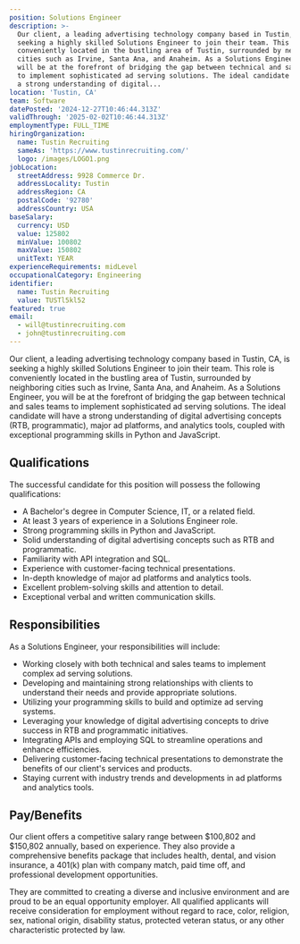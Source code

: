 ```yaml
---
position: Solutions Engineer
description: >-
  Our client, a leading advertising technology company based in Tustin, CA, is
  seeking a highly skilled Solutions Engineer to join their team. This role is
  conveniently located in the bustling area of Tustin, surrounded by neighboring
  cities such as Irvine, Santa Ana, and Anaheim. As a Solutions Engineer, you
  will be at the forefront of bridging the gap between technical and sales teams
  to implement sophisticated ad serving solutions. The ideal candidate will have
  a strong understanding of digital...
location: 'Tustin, CA'
team: Software
datePosted: '2024-12-27T10:46:44.313Z'
validThrough: '2025-02-02T10:46:44.313Z'
employmentType: FULL_TIME
hiringOrganization:
  name: Tustin Recruiting
  sameAs: 'https://www.tustinrecruiting.com/'
  logo: /images/LOGO1.png
jobLocation:
  streetAddress: 9928 Commerce Dr.
  addressLocality: Tustin
  addressRegion: CA
  postalCode: '92780'
  addressCountry: USA
baseSalary:
  currency: USD
  value: 125802
  minValue: 100802
  maxValue: 150802
  unitText: YEAR
experienceRequirements: midLevel
occupationalCategory: Engineering
identifier:
  name: Tustin Recruiting
  value: TUSTl5kl52
featured: true
email:
  - will@tustinrecruiting.com
  - john@tustinrecruiting.com
---
```




Our client, a leading advertising technology company based in Tustin, CA, is seeking a highly skilled Solutions Engineer to join their team. This role is conveniently located in the bustling area of Tustin, surrounded by neighboring cities such as Irvine, Santa Ana, and Anaheim. As a Solutions Engineer, you will be at the forefront of bridging the gap between technical and sales teams to implement sophisticated ad serving solutions. The ideal candidate will have a strong understanding of digital advertising concepts (RTB, programmatic), major ad platforms, and analytics tools, coupled with exceptional programming skills in Python and JavaScript.

## Qualifications
The successful candidate for this position will possess the following qualifications:

- A Bachelor's degree in Computer Science, IT, or a related field.
- At least 3 years of experience in a Solutions Engineer role.
- Strong programming skills in Python and JavaScript.
- Solid understanding of digital advertising concepts such as RTB and programmatic.
- Familiarity with API integration and SQL.
- Experience with customer-facing technical presentations.
- In-depth knowledge of major ad platforms and analytics tools.
- Excellent problem-solving skills and attention to detail.
- Exceptional verbal and written communication skills.

## Responsibilities
As a Solutions Engineer, your responsibilities will include:

- Working closely with both technical and sales teams to implement complex ad serving solutions.
- Developing and maintaining strong relationships with clients to understand their needs and provide appropriate solutions.
- Utilizing your programming skills to build and optimize ad serving systems.
- Leveraging your knowledge of digital advertising concepts to drive success in RTB and programmatic initiatives.
- Integrating APIs and employing SQL to streamline operations and enhance efficiencies.
- Delivering customer-facing technical presentations to demonstrate the benefits of our client's services and products.
- Staying current with industry trends and developments in ad platforms and analytics tools.

## Pay/Benefits
Our client offers a competitive salary range between $100,802 and $150,802 annually, based on experience. They also provide a comprehensive benefits package that includes health, dental, and vision insurance, a 401(k) plan with company match, paid time off, and professional development opportunities. 

They are committed to creating a diverse and inclusive environment and are proud to be an equal opportunity employer. All qualified applicants will receive consideration for employment without regard to race, color, religion, sex, national origin, disability status, protected veteran status, or any other characteristic protected by law.
